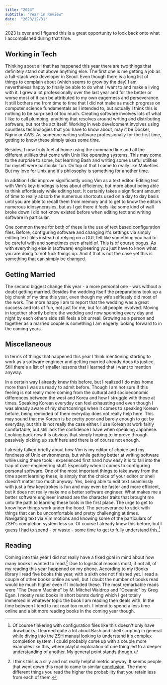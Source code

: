 ```yaml
---
title: "2023"
subtitle: "Year in Review"
date:  "2023/12/31"
---
```


2023 is over and I figured this is a great opportunity to look back onto
what I accomplished during that time.

## Working in Tech

Thinking about all that has happened this year there are two things that
definitely stand out above anything else. The first one is me getting a
job as a full-stack web developer in Seoul. Even though there is a long
list of things to complain about (which seems to grow by the day) I am
nevertheless happy to finally be able to do what I want to and make a
living with it. I grew a lot professionally over the last year and for
the better or worse most of it can be attributed to my own eagerness and
perseverance. It still bothers me from time to time that I did not make
as much progress on computer science fundamentals as I intended to, but
actually I think this is nothing to be surprised of too much. Creating
software involves lots of what I like to call plumbing, anything that
resolves around writing and distributing software, but not the act
itself. Working in web development involves using countless technologies
that you have to know about, may it be Docker, Nginx or AWS. As someone
writing software professionally for the first time, getting to know
these simply takes some time.

Besides, I now truly feel at home using the command line and all the
different utilities that come with Unix like operating systems. This may
come to the surprise to some, but learning Bash and writing some useful
utilities for myself were particular fun. On top of that I came to
really like Makefiles. But my love for Unix and it's philosophy is
something for another time.

In addition I did improve significantly using Vim as a text editor.
Editing text with Vim's key-bindings is less about efficiency, but more
about being able to think effortlessly while editing text. It certainly
takes a significant amount of time to really absorb the numerous
shortcuts used on a day to day basis until you are able to recall them
from memory and to get to know the editors numerous idiosyncrasies, but
as I get there it feels like some kind of wall broke down I did not know
existed before when editing text and writing software in particular.

One common theme for both of these is the use of text based
configuration files. Before, configuring software and changing it's
settings via simply editing text files instead of relying on a GUI, felt
like something you had to be careful with and sometimes even afraid of.
This is of course bogus. As with everything else in (software)
engineering you just have to know what you are doing to not fuck things
up. And if that is not the case yet this is something that can simply be
changed.

## Getting Married

The second biggest change this year - a more personal one - was without
a doubt getting married. Besides the wedding itself the preparations
took up a big chunk of my time this year, even though my wife selflessly
did most of the work. The more happy I am to report that the wedding was
a great success and lots of fun, not just for me, but for all people
involved. Moving in together shortly before the wedding and now spending
every day and night by each others side still feels a bit unreal.
Growing as a person and together as a married couple is something I am
eagerly looking forward to in the coming years.

## Miscellaneous

In terms of things that happened this year I think mentioning starting
to work as a software engineer and getting married already does its
justice. Still there's a list of smaller lessons that I learned that I
want to mention anyway.

In a certain way I already knew this before, but I realized I do miss
home more than I was as ready to admit before. Though I am not sure if
this feeling is not really more coming from the cultural and
socioeconomic differences between the west and Korea and how I struggle
with these at times. Speaking Korean everyday can feel exhausting and
even though I was already aware of my shortcomings when it comes to
speaking Korean before, being reminded of them everyday does not really
help here. This may sound that my Korean is be pretty poor and barely
enough to get by everyday, but this is not really the case either. I use
Korean at work fairly comfortable, but still lack the confidence I have
when speaking Japanese. Looking back now it is obvious that simply
hoping to improve through passively picking up stuff here and there is
of course not enough.

I already talked briefly about how Vim is my editor of choice and my
fondness of Unix environments, but while getting better at writing
software while using these tools I experienced first hand how easy it is
to fall into the trap of over-engineering stuff. Especially when it
comes to configuring personal software. One of the most important things
to take away from the time spent learning these, is simply that the
choice of your editor or shell doesn't matter too much anyway. Yes,
being able to edit text seamlessly with just a few keystrokes is fun and
may even be faster and more efficient, but it does not really make me a
better software engineer. What makes me a better software engineer
instead are the character traits that brought me unto the path to
learning these tools in the first place. The urge to get to know how
things work under the hood. The perseverance to stick with things that
can be uncomfortable and pretty challenging at times. Navigating text
via Vim motions and knowing some of the particulars of ZSH's completion
system less so. Of course I already knew this before, but I guess I had
to spend - or waste - some time to get to fully understand this.[^1]

## Reading

Coming into this year I did not really have a fixed goal in mind about
how many books I wanted to read.[^2] Due to logistical reasons most, if
not all, of my reading this year happened on my phone. According to my
iBooks library I read five books this year, with a sixth one not
finished yet. I read a couple of other books online as well, but I doubt
the number of books read would be much higher even if I included these.
The most remarkable reads were "The Dream Machine" by M. Mitchel Waldrop
and "Oceanic" by Greg Egan. I mostly read books in short bursts during
which I get totally immersed in whatever topic the book I am reading
then deals with. In the time between I tend to not read too much. I
intend to spend a less time online and a bit more reading books in the
coming year though.

[^1]:   Of course tinkering with configuration files like this
        doesn't only have drawbacks. I learned quite a lot about Bash 
        and shell scripting in general while diving into the ZSH manual
        looking to understand it's complex completion system. I could 
        probably come up with a couple more examples like this, where 
        playful exploration of one thing led to a deeper understanding 
        of another. My general point stands though.

[^2]:   I think this is a silly and not really helpful metric anyway. It
        seems people that went down this road to came to similar
        [conclusion](http://malloc.dog/blog/2020/04/23/reading-n-books-per-year/).
        The more different things you read the higher the probability that
        you retain less from each of them.

